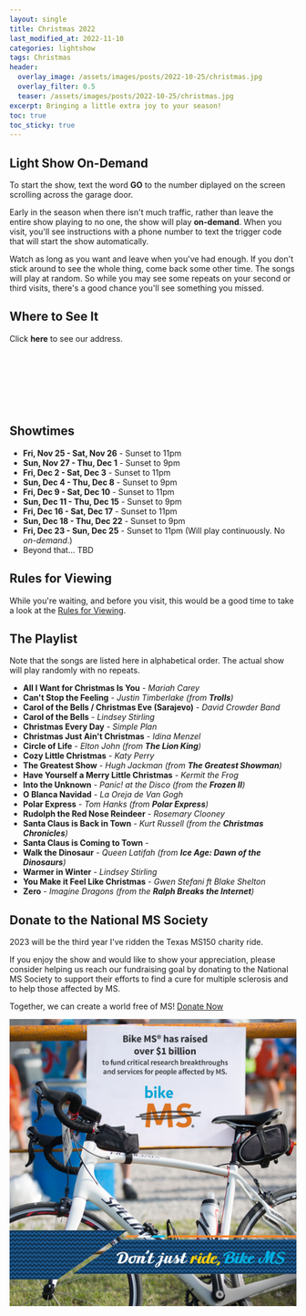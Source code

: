 ```yaml
---
layout: single
title: Christmas 2022
last_modified_at: 2022-11-10
categories: lightshow
tags: Christmas
header:
  overlay_image: /assets/images/posts/2022-10-25/christmas.jpg
  overlay_filter: 0.5
  teaser: /assets/images/posts/2022-10-25/christmas.jpg
excerpt: Bringing a little extra joy to your season!
toc: true
toc_sticky: true
---
```


## Light Show On-Demand

To start the show, text the word <b>GO</b> to the number diplayed on the screen scrolling across the garage door.

Early in the season when there isn't much traffic, rather than leave the entire show playing to no one, the show will play <b>on-demand</b>. When you visit, you'll see instructions with a phone number to text the trigger code that will start the show automatically. 

Watch as long as you want and leave when you've had enough. If you don't stick around to see the whole thing, come back some other time. The songs will play at random. So while you may see some repeats on your second or third visits, there's a good chance you'll see something you missed.

## Where to See It

Click <b><a onclick="document.getElementById('imgAddress').style.visibility='visible';">here</a></b> to see our address.

<img id="imgAddress" src="/assets/images/addresspic.png" style="visibility: hidden">

## Showtimes

* **Fri, Nov 25 - Sat, Nov 26** - Sunset to 11pm
* **Sun, Nov 27 - Thu, Dec 1** - Sunset to 9pm
* **Fri, Dec 2 - Sat, Dec 3** - Sunset to 11pm
* **Sun, Dec 4 - Thu, Dec 8** - Sunset to 9pm
* **Fri, Dec 9 - Sat, Dec 10** - Sunset to 11pm
* **Sun, Dec 11 - Thu, Dec 15** - Sunset to 9pm
* **Fri, Dec 16 - Sat, Dec 17** - Sunset to 11pm
* **Sun, Dec 18 - Thu, Dec 22** - Sunset to 9pm
* **Fri, Dec 23 - Sun, Dec 25** - Sunset to 11pm (Will play continuously. No *on-demand*.)
* Beyond that... TBD

## Rules for Viewing

While you're waiting, and before you visit, this would be a good time to take a look at the <a href="/lightshow/the_rules/">Rules for Viewing</a>.

## The Playlist
Note that the songs are listed here in alphabetical order. The actual show will play randomly with no repeats.

* **All I Want for Christmas Is You** - *Mariah Carey*
* **Can't Stop the Feeling** - *Justin Timberlake (from **Trolls**)*
* **Carol of the Bells / Christmas Eve (Sarajevo)** - *David Crowder Band*
* **Carol of the Bells** - *Lindsey Stirling*
* **Christmas Every Day** - *Simple Plan*
* **Christmas Just Ain't Christmas** - *Idina Menzel*
* **Circle of Life** - *Elton John (from **The Lion King**)*
* **Cozy Little Christmas** - *Katy Perry*
* **The Greatest Show** - *Hugh Jackman (from **The Greatest Showman**)*
* **Have Yourself a Merry Little Christmas** - *Kermit the Frog*
* **Into the Unknown** - *Panic! at the Disco (from the **Frozen II**)*
* **O Blanca Navidad** - *La Oreja de Van Gogh*
* **Polar Express** - *Tom Hanks (from **Polar Express**)*
* **Rudolph the Red Nose Reindeer** - *Rosemary Clooney*
* **Santa Claus is Back in Town** - *Kurt Russell (from the **Christmas Chronicles**)*
* **Santa Claus is Coming to Town** - 
* **Walk the Dinosaur** - *Queen Latifah (from **Ice Age: Dawn of the Dinosaurs**)*
* **Warmer in Winter** - *Lindsey Stirling*
* **You Make it Feel Like Christmas** - *Gwen Stefani ft Blake Shelton*
* **Zero** - *Imagine Dragons (from the **Ralph Breaks the Internet**)*

## Donate to the National MS Society

2023 will be the third year I've ridden the Texas MS150 charity ride.

If you enjoy the show and would like to show your appreciation, please consider helping us reach our fundraising goal by donating to the National MS Society to support their efforts to find a cure for multiple sclerosis and to help those affected by MS. 

Together, we can create a world free of MS! [Donate Now](https://mssociety.donordrive.com/participant/chadgoode)

![National MS Society - BikeMS](/assets/images/splash/social_awareness_dont-just-ride-C.jpg)

